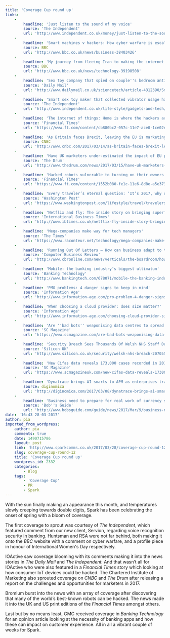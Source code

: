 ```yaml
---
title: 'Coverage Cup round up'
links:
    -
        headline: 'Just listen to the sound of my voice'
        source: 'The Independent'
        url: 'http://www.independent.co.uk/money/just-listen-to-the-sound-of-my-voice-a7593376.html'
    -
        headline: 'Smart machines v hackers: How cyber warfare is escalating'
        source: BBC
        url: 'http://www.bbc.co.uk/news/business-38403426'
    -
        headline: 'My journey from fleeing Iran to making the internet safer'
        source: BBC
        url: 'http://www.bbc.co.uk/news/technology-39198508'
    -
        headline: 'Sex toy company that spied on couple''s bedroom antics through their devices is ordered to pay £6,000 each to customers** **'
        source: 'Daily Mail'
        url: 'http://www.dailymail.co.uk/sciencetech/article-4312390/Smart-sex-toy-maker-forced-payout-2-4million.html'
    -
        headline: 'Smart sex toy maker that collected vibrator usage habits without consent to pay customers $10,000 each'
        source: 'The Independent'
        url: 'http://www.independent.co.uk/life-style/gadgets-and-tech/news/sex-toy-maker-we-vibe-smart-vibrators-pays-compensation-customers-for-data-collection-without-a7629071.html'
    -
        headline: 'The internet of things: Home is where the hackers are'
        source: 'Financial Times'
        url: 'https://www.ft.com/content/cb880bc2-057c-11e7-ace0-1ce02ef0def9'
    -
        headline: 'As Britain faces Brexit, leaving the EU is marketing departments’ number one concern: Poll'
        source: CNBC
        url: 'http://www.cnbc.com/2017/03/14/as-britain-faces-brexit-leaving-eu-is-marketers-number-one-concern.html'
    -
        headline: 'Have UK marketers under-estimated the impact of EU privacy laws? Only 6% claim to understand what GDPR means for business'
        source: 'The Drum'
        url: 'http://www.thedrum.com/news/2017/03/15/have-uk-marketers-under-estimated-the-impact-eu-privacy-laws-only-6-claim-understand'
    -
        headline: 'Hacked robots vulnerable to turning on their owners'
        source: 'Financial Times'
        url: 'https://www.ft.com/content/1552b080-fe1c-11e6-8d8e-a5e3738f9ae4'
    -
        headline: 'Every traveler’s eternal question: ‘It’s 2017, why don’t we have WiFi on all planes?’'
        source: 'Washington Post'
        url: 'https://www.washingtonpost.com/lifestyle/travel/travelers-fret-about-wifi-but-it-might-be-about-to-get-better/2017/03/02/a4fdd97c-fd0d-11e6-8f41-ea6ed597e4ca_story.html?utm_term=.ac33c28f1eea'
    -
        headline: 'Netflix and fly: The inside story on bringing superfast internet to your next transatlantic flight'
        source: 'International Business Times'
        url: 'http://www.ibtimes.co.uk/netflix-fly-inside-story-bringing-superfast-internet-your-next-transatlantic-flight-1611547'
    -
        headline: 'Mega-companies make way for tech managers'
        source: 'The Times'
        url: 'https://www.raconteur.net/technology/mega-companies-make-way-for-tech-managers'
    -
        headline: 'Running Out Of Letters – How can business adapt to the next generation?'
        source: 'Computer Business Review'
        url: 'http://www.cbronline.com/news/verticals/the-boardroom/how-can-business-adapt-next-generation-workers/'
    -
        headline: 'Mobile: the banking industry’s biggest ultimatum'
        source: 'Banking Technology'
        url: 'http://www.bankingtech.com/678071/mobile-the-banking-industrys-biggest-ultimatum/'
    -
        headline: 'PMO problems: 4 danger signs to keep in mind'
        source: 'Information Age'
        url: 'http://www.information-age.com/pro-problem-4-danger-signs-123464850/'
    -
        headline: 'When choosing a cloud provider: does size matter?'
        source: 'Information Age'
        url: 'http://www.information-age.com/choosing-cloud-provider-size-matter-123465028/'
    -
        headline: 'Are ''bad bots'' weaponising data centres to spread fake news?'
        source: 'SC Magazine'
        url: 'https://www.scmagazine.com/are-bad-bots-weaponising-data-centres-to-spread-fake-news/article/644536/'
    -
        headline: 'Security Breach Sees Thousands Of Welsh NHS Staff Data Stolen'
        source: 'Silicon UK'
        url: 'http://www.silicon.co.uk/security/welsh-nhs-breach-207055'
    -
        headline: 'New Cifas data reveals 173,000 cases recorded in 2016, record high'
        source: 'SC Magazine'
        url: 'https://www.scmagazineuk.com/new-cifas-data-reveals-173000-cases-recorded-in-2016-record-high/article/644529/'
    -
        headline: 'Dynatrace brings AI smarts to APM as enterprises transform'
        source: diginomica
        url: 'http://diginomica.com/2017/03/08/dynatrace-brings-ai-smarts-to-apm-as-enterprises-transform/'
    -
        headline: 'Business need to prepare for real work of currency switch, Cummins Allison states'
        source: 'Bob''s Guide'
        url: 'http://www.bobsguide.com/guide/news/2017/Mar/9/business-need-to-prepare-for-real-work-of-currency-switch-cummins-allison-states/'
date: '16:43 28-03-2017'
author: pia
imported_from_wordpress:
    author: pia
    comments: true
    date: 1490715786
    layout: post
    link: 'http://www.sparkcomms.co.uk/2017/03/28/coverage-cup-round-12/'
    slug: coverage-cup-round-12
    title: 'Coverage Cup round up'
    wordpress_id: 2332
    categories:
        - Blog
    tags:
        - 'Coverage Cup'
        - PR
        - Spark
---
```


With the sun finally making an appearance this month, and temperatures slowly creeping towards double digits, Spark has been celebrating the onset of spring with a bloom of coverage.

The first coverage to sprout was courtesy of _The Independent_, which featured comment from our new client, Servion, regarding voice recognition security in banking. Huntsman and RSA were not far behind, both making it onto the _BBC_ website with a comment on cyber warfare, and a profile piece in honour of International Women's Day respectively.

IOActive saw coverage blooming with its comments making it into the news stories in _The Daily Mail_ and _The Independent._ And that wasn’t all for IOActive who were also featured in a _Financial Times_ story which looking at how consumer IoT devices could be hacked. The Chartered Institute of Marketing also sprouted coverage on _CNBC_ and _The Drum_ after releasing a report on the challenges and opportunities for marketers in 2017.

Bromium burst into the news with an array of coverage after discovering that many of the world’s best-known robots can be hacked. The news made it into the UK and US print editions of the _Financial Times_ amongst others.

Last but by no means least, GMC received coverage in _Banking Technology_ for an opinion article looking at the necessity of banking apps and how these can impact on customer experience. All in all a vibrant couple of weeks for Spark.
